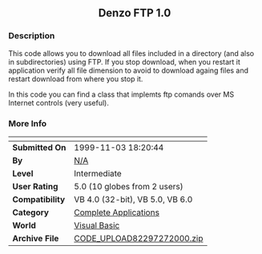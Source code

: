 ﻿<div align="center">

## Denzo FTP 1\.0


</div>

### Description

This code allows you to download all files included in a directory (and also in subdirectories) using FTP. If you stop download, when you restart it application verify all file dimension to avoid to download againg files and restart download from where you stop it.

In this code you can find a class that implemts ftp comands over MS Internet controls (very useful).
 
### More Info
 


<span>             |<span>
---                |---
**Submitted On**   |1999-11-03 18:20:44
**By**             |[N/A](https://github.com/Planet-Source-Code/PSCIndex/blob/master/ByAuthor/empty.md)
**Level**          |Intermediate
**User Rating**    |5.0 (10 globes from 2 users)
**Compatibility**  |VB 4\.0 \(32\-bit\), VB 5\.0, VB 6\.0
**Category**       |[Complete Applications](https://github.com/Planet-Source-Code/PSCIndex/blob/master/ByCategory/complete-applications__1-27.md)
**World**          |[Visual Basic](https://github.com/Planet-Source-Code/PSCIndex/blob/master/ByWorld/visual-basic.md)
**Archive File**   |[CODE\_UPLOAD82297272000\.zip](https://github.com/Planet-Source-Code/denzo-ftp-1-0__1-10114/archive/master.zip)








